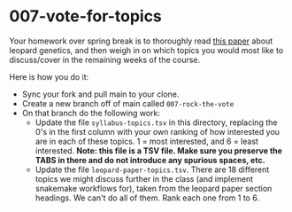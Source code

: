 # 007-vote-for-topics

Your homework over spring break is to thoroughly read [this paper](https://raw.githubusercontent.com/eriqande/con-gen-csu/main/extras/leopard-paper-and-supplements.pdf)
about leopard genetics, and then weigh in on which topics you would most like to discuss/cover
in the remaining weeks of the course.

Here is how you do it:

- Sync your fork and pull main to your clone.
- Create a new branch off of main called `007-rock-the-vote`
- On that branch do the following work:
    + Update the file `syllabus-topics.tsv` in this directory, replacing the 0's in the first
      column with your own ranking of how interested you are in each of these topics. 1 = most
      interested, and 6 = least interested.  **Note: this file is a TSV file.  Make sure you
      preserve the TABS in there and do not introduce any spurious spaces, etc.**
    + Update the file `leopard-paper-topics.tsv`.  There are 18 different topics we might discuss
      further in the class (and implement snakemake workflows for), taken from the leopard paper
      section headings.  We can't do all of them.  Rank each one from 1 to 6. 
